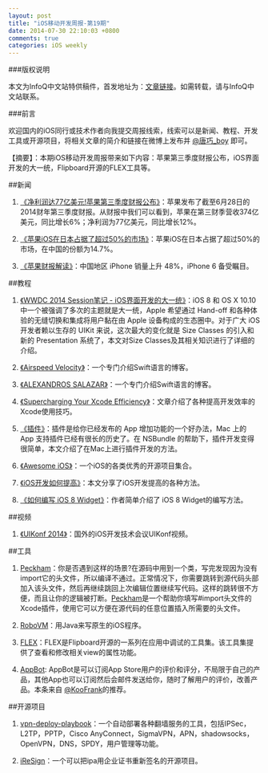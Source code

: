 ```yaml
---
layout: post
title: "iOS移动开发周报-第19期"
date: 2014-07-30 22:10:03 +0800
comments: true
categories: iOS weekly
---
```


###版权说明

本文为InfoQ中文站特供稿件，首发地址为：[文章链接](http://www.infoq.com/cn/news/2014/07/apple-earnings-announcement)。如需转载，请与InfoQ中文站联系。

###前言

欢迎国内的iOS同行或技术作者向我提交周报线索，线索可以是新闻、教程、开发工具或开源项目，将相关文章的简介和链接在微博上发布并 [@唐巧_boy](http://weibo.com/tangqiaoboy) 即可。

【摘要】：本期iOS移动开发周报带来如下内容：苹果第三季度财报公布，iOS界面开发的大一统，Flipboard开源的FLEX工具等。

##新闻

 1. [《净利润达77亿美元!苹果第三季度财报公布》](http://pad.pconline.com.cn/514/5144196.html)：苹果发布了截至6月28日的2014财年第三季度财报。从财报中我们可以看到，苹果在第三财季营收374亿美元，同比增长6%；净利润为77亿美元，同比增长12%。

 1. [《苹果iOS在日本占据了超过50%的市场》](http://tech.qq.com/a/20140721/005712.htm)：苹果iOS在日本占据了超过50%的市场，在中国的份额为14.7%。

 1. [《苹果财报解读》](http://www.huxiu.com/article/38395/1.html)：中国地区 iPhone 销量上升 48%，iPhone 6 备受瞩目。

##教程

 1. [《WWDC 2014 Session笔记 - iOS界面开发的大一统》](http://onevcat.com/2014/07/ios-ui-unique/)：iOS 8 和 OS X 10.10 中一个被强调了多次的主题就是大一统，Apple 希望通过 Hand-off 和各种体验的无缝切换和集成将用户黏在由 Apple 设备构成的生态圈中。对于广大 iOS 开发者赖以生存的 UIKit 来说，这次最大的变化就是 Size Classes 的引入和新的 Presentation 系统了，本文对Size Classes及其相关知识进行了详细的介绍。

 1. [《Airspeed Velocity》](http://airspeedvelocity.net/)：一个专门介绍Swift语言的博客。

 1. [《ALEXANDROS SALAZAR》](http://nomothetis.svbtle.com/)：一个专门介绍Swift语言的博客。

 1. [《Supercharging Your Xcode Efficiency》](http://www.raywenderlich.com/72021/supercharging-xcode-efficiency)：文章介绍了各种提高开发效率的Xcode使用技巧。

 1. [《插件》](http://objccn.io/issue-14-3/)：插件是给你已经发布的 App 增加功能的一个好办法，Mac 上的 App 支持插件已经有很长的历史了。在 NSBundle 的帮助下，插件开发变得很简单，本文介绍了在Mac上进行插件开发的方法。

 1. [《Awesome iOS》](https://github.com/vsouza/awesome-ios)：一个iOS的各类优秀的开源项目集合。

 1. [《iOS开发如何提高》](http://blog.devtang.com/blog/2014/07/27/ios-evelup-tips/)：本文分享了iOS开发提高的各种方法。

 1. [《如何编写 iOS 8 Widget》](http://weibo.com/2584320772/BfHoM6MM4)：作者简单介绍了 iOS 8 Widget的编写方法。

##视频

 1. [《UIKonf 2014》](https://www.youtube.com/user/UIKonf/feed)：国外的iOS开发技术会议UIKonf视频。

##工具

 1. [Peckham](https://github.com/markohlebar/Peckham)：你是否遇到这样的场景?在源码中用到一个类，写完发现因为没有import它的头文件，所以编译不通过。正常情况下，你需要跳转到源代码头部加入该头文件，然后再继续跳回上次编辑位置继续写代码。这样的跳转很不方便，而且让你的逻辑被打断。[Peckham](https://github.com/markohlebar/Peckham)是一个帮助你填写#import头文件的Xcode插件，使用它可以方便在源代码的任意位置插入所需要的头文件。

 1. [RoboVM](http://www.robovm.com/)：用Java来写原生的iOS程序。

 1. [FLEX](https://github.com/Flipboard/FLEX)：FLEX是Flipboard开源的一系列在应用中调试的工具集。该工具集提供了查看和修改相关view的属性功能。

 1. [AppBot](https://appbot.co/): AppBot是可以订阅App Store用户的评价和评分，不局限于自己的产品，其他App也可以订阅然后会邮件发送给你，随时了解用户的评价，改善产品。本条来自 [@KooFrank](http://weibo.com/phpmaple)的推荐。

##开源项目

 1. [vpn-deploy-playbook](https://github.com/ftao/vpn-deploy-playbook)：一个自动部署各种翻墙服务的工具，包括IPSec，L2TP，PPTP，Cisco AnyConnect，SigmaVPN，APN，shadowsocks，OpenVPN，DNS，SPDY，用户管理等功能。
 
 1. [iReSign](https://github.com/maciekish/iReSign)：一个可以把ipa用企业证书重新签名的开源项目。
 
